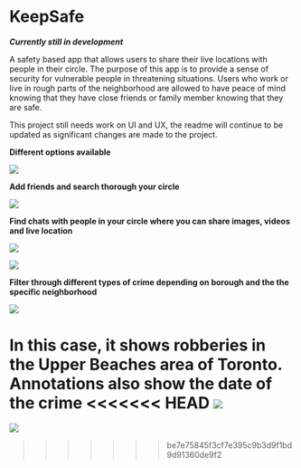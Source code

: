 # KeepSafe
***Currently still in development***

A safety based app that allows users to share their live locations with people in their circle. The purpose of this app is to provide a sense of security for vulnerable people in threatening situations. Users who work or live in rough parts of the neighborhood are allowed to have peace of mind knowing that they have close friends or family member knowing that they are safe.



This project still needs work on UI and UX, the readme will continue to be updated as significant changes are made to the project.




**Different options available**

![](screenshots/HomePage.png)




**Add friends and search thorough your circle**

![](screenshots/MyCircleView.png)



**Find chats with people in your circle where you can share images, videos and live location**

![](screenshots/ChatView.png)

![](screenshots/MessagevIEW.png)



**Filter through different types of crime depending on borough and the the specific neighborhood**

![](screenshots/FilterView.png)



**In this case, it shows robberies in the Upper Beaches area of Toronto. Annotations also show the date of the crime**
<<<<<<< HEAD
![](screenshots/SOSButton.png)
=======

![](screenshots/CrimeView.png)
>>>>>>> be7e75845f3cf7e395c9b3d9f1bd9d91360de9f2

